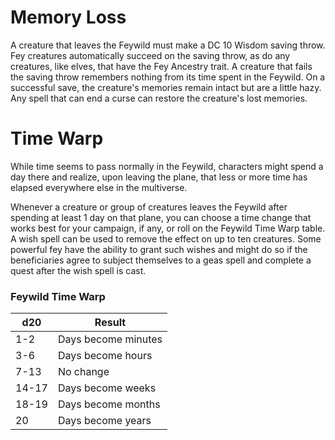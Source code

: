 # Memory Loss
A creature that leaves the Feywild must make a DC 10 Wisdom saving throw. Fey creatures automatically succeed on the saving throw, as do any creatures, like elves, that have the Fey Ancestry trait. A creature that fails the saving throw remembers nothing from its time spent in the Feywild. On a successful save, the creature's memories remain intact but are a little hazy. Any spell that can end a curse can restore the creature's lost memories.

# Time Warp
While time seems to pass normally in the Feywild, characters might spend a day there and realize, upon leaving the plane, that less or more time has elapsed everywhere else in the multiverse.

Whenever a creature or group of creatures leaves the Feywild after spending at least 1 day on that plane, you can choose a time change that works best for your campaign, if any, or roll on the Feywild Time Warp table. A wish spell can be used to remove the effect on up to ten creatures. Some powerful fey have the ability to grant such wishes and might do so if the beneficiaries agree to subject themselves to a geas spell and complete a quest after the wish spell is cast.

### Feywild Time Warp

| d20   | Result              |
| ----- | ------------------- |
| 1-2   | Days become minutes |
| 3-6   | Days become hours   |
| 7-13  | No change           |
| 14-17 | Days become weeks   |
| 18-19 | Days become months  |
| 20    | Days become years   |
